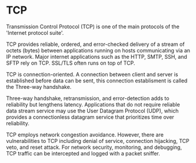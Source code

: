 # TCP

Transmission Control Protocol (TCP) is one of the main protocols of the 'Internet protocol suite'.

TCP provides reliable, ordered, and error-checked delivery of a stream of octets (bytes) between applications running on hosts communicating via an IP network. Major internet applications such as the HTTP, SMTP, SSH, and SFTP rely on TCP. SSL/TLS often runs on top of TCP.

TCP is connection-oriented. A connection between client and server is established before data can be sent, this connection establisment is called the Three-way handshake.

Three-way handshake, retransmission, and error-detection adds to reliability but lengthens latency. Applications that do not require reliable data stream service may use the User Datagram Protocol (UDP), which provides a connectionless datagram service that prioritizes time over reliability.

TCP employs network congestion avoidance. However, there are vulnerabilities to TCP including denial of service, connection hijacking, TCP veto, and reset attack. For network security, monitoring, and debugging, TCP traffic can be intercepted and logged with a packet sniffer.